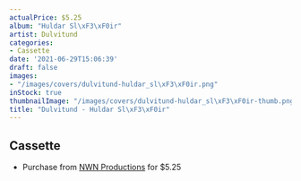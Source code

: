 ```yaml
---
actualPrice: $5.25
album: "Huldar Sl\xF3\xF0ir"
artist: Dulvitund
categories:
- Cassette
date: '2021-06-29T15:06:39'
draft: false
images:
- "/images/covers/dulvitund-huldar_sl\xF3\xF0ir.png"
inStock: true
thumbnailImage: "/images/covers/dulvitund-huldar_sl\xF3\xF0ir-thumb.png"
title: "Dulvitund - Huldar Sl\xF3\xF0ir"
---
```


## Cassette
* Purchase from [NWN Productions](http://shop.nwnprod.com/index.php?route=product/product&path=73&product_id=5260&sort=pd.name&order=ASC) for $5.25
